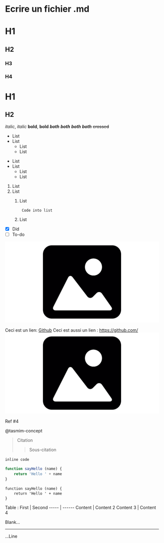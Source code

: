 # Ecrire un fichier .md

# H1
## H2
### H3
### H4

H1
==
H2
--


_italic_, *italic*
**bold**, __bold__
***both*** ___both___ _**both**_ __*both*__
~~crossed~~

* List
* List
	* List
	* List

- List
- List
	- List
	- List

1. List
1. List
	1. List
	
	        Code into list
	    
	1. List
	
- [x] Did
- [ ] To-do

![Add an Image](img.png "Title Text")

Ceci est un lien: [Github](https://github.com/)
Ceci est aussi un lien : https://github.com/
[![Add an Image](img.png "Image cliquable")](https://github.com/)

Ref #4

@tasmim-concept

> Citation
>> Sous-citation

`inline code`

```javascript
function sayHello (name) {
	return 'Hello ' + name
}
```

	function sayHello (name) {
		return 'Hello ' + name
	}

Table :
First | Second
----- | ------
Content | Content 2
Content 3 | Content 4

Blank...

___

...Line
